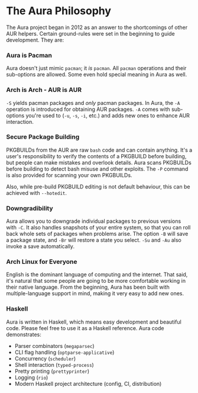 # The Aura Philosophy

The Aura project began in 2012 as an answer to the shortcomings of other AUR
helpers. Certain ground-rules were set in the beginning to guide development.
They are:

### Aura is Pacman

Aura doesn't just mimic `pacman`; it *is* `pacman`. All `pacman` operations and
their sub-options are allowed. Some even hold special meaning in Aura as well.

### Arch is Arch - AUR is AUR

`-S` yields pacman packages and *only* pacman packages. In Aura, the `-A`
operation is introduced for obtaining AUR packages. `-A` comes with sub-options
you're used to (`-u`, `-s`, `-i`, etc.) and adds new ones to enhance AUR
interaction.

### Secure Package Building

PKGBUILDs from the AUR are raw `bash` code and can contain anything. It's a
user's responsibility to verify the contents of a PKGBUILD before building, but
people can make mistakes and overlook details. Aura scans PKGBUILDs before
building to detect bash misuse and other exploits. The `-P` command is also
provided for scanning your own PKGBUILDs.

Also, while pre-build PKGBUILD editing is not default behaviour, this can be
achieved with `--hotedit`.

### Downgradibility

Aura allows you to downgrade individual packages to previous versions with `-C`.
It also handles snapshots of your entire system, so that you can roll back whole
sets of packages when problems arise. The option `-B` will save a package state,
and `-Br` will restore a state you select. `-Su` and `-Au` also invoke a save
automatically.

### Arch Linux for Everyone

English is the dominant language of computing and the internet. That said, it's
natural that some people are going to be more comfortable working in their
native language. From the beginning, Aura has been built with multiple-language
support in mind, making it very easy to add new ones.

### Haskell

Aura is written in Haskell, which means easy development and beautiful code.
Please feel free to use it as a Haskell reference. Aura code demonstrates:

- Parser combinators (`megaparsec`)
- CLI flag handling (`optparse-applicative`)
- Concurrency (`scheduler`)
- Shell interaction (`typed-process`)
- Pretty printing (`prettyprinter`)
- Logging (`rio`)
- Modern Haskell project architecture (config, CI, distribution)
